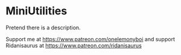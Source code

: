 # MiniUtilities
Pretend there is a description.

Support me at https://www.patreon.com/onelemonyboi and support Ridanisaurus at https://www.patreon.com/ridanisaurus
